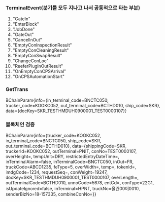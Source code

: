 ### TerminalEvent(분기를 모두 지나고 나서 공통적으로 타는 부분)
1. "GateIn"
2. "EnterBlock"
3. "JobDone"
4. "GateOut"
5. "CancelInOut"
6. "EmptyConInspectionResult"
7. "EmptyConCleaningResult"
8. "EmptyConSwapResult"
9. "ChangeConLoc"
10. "ReeferPlugInOutResult"
11. "OnEmptyConCPSArrival"
12. "OnCPSAutomationStart"


### GetTrans
BChainParam{info={in_terminal_code=BNCTC050, trucker_code=KOOKC052, out_terminal_code=BCTHD010, ship_code=SKR}, data={docKey=SKR_TESTHMDUH0900001_TEST0000107}}

### 블록체인 검증
BChainParam{info={trucker_code=KOOKC052, in_terminal_code=BNCTC050, ship_code=SKR, out_terminal_code=BCTHD010}, data={shippingCode=SKR, truckerId=KOOKC052, outTerminal=PNIT, conNo=TEST0000107, overHeight=, tempUnit=DRY, restrictedEntryDateTime=, inTerminalAlarm=false, inTerminalCode=BNCTC050, inOut=FR, truckCode=ABCD1235, feType=5, overWidth=, temp=, tokenId=, imdgCode=1234, requestSeq=, conWeight=19247, docKey=SKR_TESTHMDUH0900001_TEST0000107, overLength=, outTerminalCode=BCTHD010, unnoCode=5678, entCd=, conType=22G1, isUpdateIgnored=false, inTerminal=HPNT, truckNo=올컨00이0010, senderBizNo=18-157335, combineConNo=}}